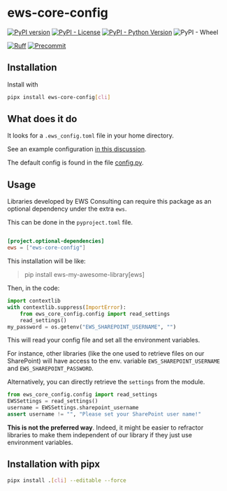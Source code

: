 # ews-core-config

[![PyPI version](https://img.shields.io/pypi/v/ews-core-config.svg)](https://pypi.python.org/pypi/ews-core-config)
[![PyPI - License](https://img.shields.io/pypi/l/ews-core-config.svg)](https://pypi.python.org/pypi/ews-core-config)
[![PyPI - Python Version](https://img.shields.io/pypi/pyversions/ews-core-config.svg)](https://pypi.python.org/pypi/ews-core-config)
![PyPI - Wheel](https://img.shields.io/pypi/wheel/ews-core-config)

<!-- ![Build](https://github.com/EWS-Consulting-Public/ews-core-config/actions/workflows/python-publish.yml/badge.svg?event=push) -->
[![Ruff](https://img.shields.io/endpoint?url=https://raw.githubusercontent.com/astral-sh/ruff/main/assets/badge/v2.json)](https://github.com/astral-sh/ruff)
[![Precommit](https://img.shields.io/badge/pre--commit-enabled-brightgreen?logo=pre-commit&logoColor=white)](https://pre-commit.com)

## Installation

Install with

```sh
pipx install ews-core-config[cli]
```

## What does it do

It looks for a `.ews_config.toml` file in your home directory.

See an example configuration [in this discussion](https://github.com/EWS-Consulting-Public/ews-core-config/discussions/3).

The default config is found in the file [config.py](https://github.com/EWS-Consulting-Public/ews-core-config/blob/main/src/ews_core_config/config.py#L10).

## Usage

Libraries developed by EWS Consulting can require this package as an optional
dependency under the extra `ews`.

This can be done in the `pyproject.toml` file.

```toml

[project.optional-dependencies]
ews = ["ews-core-config"]
```

This installation will be like:

> pip install ews-my-awesome-library[ews]

Then, in the code:

```python
import contextlib
with contextlib.suppress(ImportError):
    from ews_core_config.config import read_settings
    read_settings()
my_password = os.getenv("EWS_SHAREPOINT_USERNAME", "")
```

This will read your config file and set all the environment variables.

For instance, other libraries (like the one used to retrieve files on our SharePoint) will have access to the env. variable `EWS_SHAREPOINT_USERNAME` and `EWS_SHAREPOINT_PASSWORD`.

Alternatively, you can directly retrieve the `settings` from the module.

```python
from ews_core_config.config import read_settings
EWSSettings = read_settings()
username = EWSSettings.sharepoint_username
assert username != "", "Please set your SharePoint user name!"
```

**This is not the preferred way**. Indeed, it might be easier to refractor
libraries to make them independent of our library if they just use environment variables.

## Installation with pipx

```bash
pipx install .[cli] --editable --force
```
